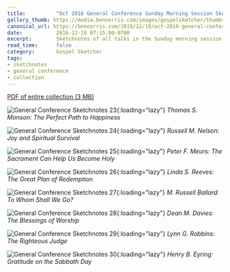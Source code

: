 ```yaml
---
title:          "Oct 2016 General Conference Sunday Morning Session Sketchnotes"
gallery_thumb: https://media.bennorris.com/images/gospelsketcher/thumbs/oct-16-4-monson.jpg
canonical_url: https://bennorris.com/2016/12/19/oct-2016-general-conference-sunday-morning-session-sketchnotes
date:           2016-12-19 07:15:00-0700
excerpt:        Sketchnotes of all talks in the Sunday morning session from Oct 2016 LDS General Conference
read_time:      false
category:       Gospel Sketcher
tags:
- sketchnotes
- general conference
- collection
---
```


[PDF of entire collection (3 MB)](https://media.bennorris.com/images/gospelsketcher/general-conference/oct-2016/oct-2016-general-conference-05-sun-morning-sketchnotes.pdf)

![General Conference Sketchnotes 23](https://media.bennorris.com/images/gospelsketcher/general-conference/oct-2016/oct-16-4-monson.jpg){:loading="lazy"}
_Thomas S. Monson: The Perfect Path to Happiness_

![General Conference Sketchnotes 24](https://media.bennorris.com/images/gospelsketcher/general-conference/oct-2016/oct-16-4-nelson.jpg){:loading="lazy"}
_Russell M. Nelson: Joy and Spiritual Survival_

![General Conference Sketchnotes 25](https://media.bennorris.com/images/gospelsketcher/general-conference/oct-2016/oct-16-4-meurs.jpg){:loading="lazy"}
_Peter F. Meurs: The Sacrament Can Help Us Become Holy_

![General Conference Sketchnotes 26](https://media.bennorris.com/images/gospelsketcher/general-conference/oct-2016/oct-16-4-reeves.jpg){:loading="lazy"}
_Linda S. Reeves: The Great Plan of Redemption_

![General Conference Sketchnotes 27](https://media.bennorris.com/images/gospelsketcher/general-conference/oct-2016/oct-16-4-ballard.jpg){:loading="lazy"}
_M. Russell Ballard: To Whom Shall We Go?_

![General Conference Sketchnotes 28](https://media.bennorris.com/images/gospelsketcher/general-conference/oct-2016/oct-16-4-davies.jpg){:loading="lazy"}
_Dean M. Davies: The Blessings of Worship_

![General Conference Sketchnotes 29](https://media.bennorris.com/images/gospelsketcher/general-conference/oct-2016/oct-16-4-robbins.jpg){:loading="lazy"}
_Lynn G. Robbins: The Righteous Judge_

![General Conference Sketchnotes 30](https://media.bennorris.com/images/gospelsketcher/general-conference/oct-2016/oct-16-4-eyring.jpg){:loading="lazy"}
_Henry B. Eyring: Gratitude on the Sabbath Day_
